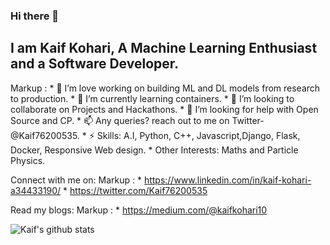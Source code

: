 ### Hi there 👋 
## I am Kaif Kohari, A Machine Learning Enthusiast and a Software Developer.

Markup : * 🔭 I’m love working on building ML and DL models from research to production.
         * 🌱 I’m currently learning containers.
         * 👯 I’m looking to collaborate on Projects and Hackathons.
         * 🤔 I’m looking for help with Open Source and CP.
         * 📫 Any queries? reach out to me on Twitter- @Kaif76200535.
         * ⚡ Skills: A.I, Python, C++, Javascript,Django, Flask, Docker, Responsive Web design.
         * Other Interests: Maths and Particle Physics.

Connect with me on:
Markup : * https://www.linkedin.com/in/kaif-kohari-a34433190/
         * https://twitter.com/Kaif76200535

Read my  blogs:
Markup : * https://medium.com/@kaifkohari10



![Kaif's github stats](https://github-readme-stats.vercel.app/api?username=Kaif10)

